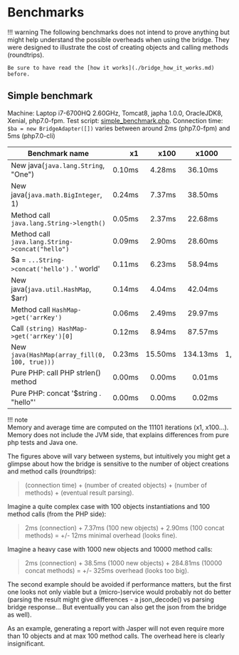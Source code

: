 # Benchmarks
     
!!! warning
    The following benchmarks does not intend to prove anything but might help understand
    the possible overheads when using the bridge. They were designed to illustrate the
    cost of creating objects and calling methods (roundtrips).   
    
    Be sure to have read the [how it works](./bridge_how_it_works.md) before.

## Simple benchmark

Machine: Laptop i7-6700HQ 2.60GHz, Tomcat8, japha 1.0.0, OracleJDK8, Xenial, php7.0-fpm. 
Test script: [simple_benchmark.php](https://github.com/belgattitude/soluble-japha/blob/master/test/bench/simple_benchmarks.php). 
Connection time: `$ba = new BridgeAdapter([])` varies between around 2ms (php7.0-fpm) and 5ms (php7.0-cli)

| Benchmark name |  x1 | x100 | x1000 | x10000 | Average | Memory |
|----| ----:|----:|----:|----:|-------:|----:| 
| New java(`java.lang.String`, "One") | 0.10ms| 4.28ms| 36.10ms| 286.22ms|0.0294ms|12.37Kb|
| New java(`java.math.BigInteger`, 1) | 0.24ms| 7.37ms| 38.50ms| 309.74ms|0.0321ms|12.29Kb|
| Method call `java.lang.String->length()` | 0.05ms| 2.37ms| 22.68ms| 219.08ms|0.0220ms|0.34Kb|
| Method call `java.lang.String->concat("hello")` | 0.09ms| 2.90ms| 28.60ms| 284.81ms|0.0285ms|2.09Kb|
| $a = `...String->concat('hello')` . ' world' | 0.11ms| 6.23ms| 58.94ms| 572.52ms|0.0575ms|0.42Kb|
| New java(`java.util.HashMap`, $arr) | 0.14ms| 4.04ms| 42.04ms| 407.97ms|0.0409ms|67.12Kb|
| Method call `HashMap->get('arrKey')` | 0.06ms| 2.49ms| 29.97ms| 299.10ms|0.0299ms|0.33Kb|
| Call `(string) HashMap->get('arrKey')[0]` | 0.12ms| 8.94ms| 87.57ms| 831.70ms|0.0836ms|0.34Kb|
| New `java(HashMap(array_fill(0, 100, true)))` | 0.23ms| 15.50ms| 134.13ms| 1,238.97ms|0.1251ms|1.48Kb|
| Pure PHP: call PHP strlen() method | 0.00ms| 0.00ms| 0.01ms| 0.08ms|0.0000ms|0.37Kb|
| Pure PHP: concat '$string . "hello"'  | 0.00ms| 0.00ms| 0.02ms| 0.22ms|0.0000ms|120.37Kb|

!!! note    
    Memory and average time are computed on the 11101 iterations (x1, x100...). Memory does not include the JVM side,
    that explains differences from pure php tests and Java one.      
    
The figures above will vary between systems, but intuitively you might get a glimpse about how
the bridge is sensitive to the number of object creations and method calls (roundtrips): 

> (connection time) + (number of created objects) + (number of methods) + (eventual result parsing).

Imagine a quite complex case with 100 objects instantiations and 100 method calls (from the PHP side):
 
> 2ms (connection) + 7.37ms (100 new objects) + 2.90ms (100 concat methods) = +/- 12ms minimal overhead (looks fine).   

Imagine a heavy case with 1000 new objects and 10000 method calls: 

> 2ms (connection) + 38.5ms (1000 new objects) + 284.81ms (10000 concat methods) = +/- 325ms overhead (looks too big).   

The second example should be avoided if performance matters, but the first one looks not
only viable but a (micro-)service would probably not do better (parsing the result
might give differences - a json_decode() vs parsing bridge response... But eventually you 
can also get the json from the bridge as well).

As an example, generating a report with Jasper will not even require more than 10 objects and
at max 100 method calls. The overhead here is clearly insignificant. 
